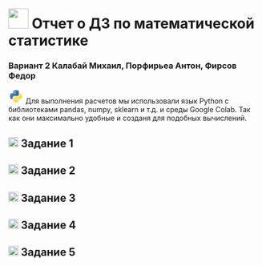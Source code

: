 # <img src="https://github.com/fodof91/fodof91/blob/main/data-analysis.png" width="40" height="40"/> Отчет о ДЗ по математической статистике 
### Вариант 2 Калабай Михаил, Порфирьеа Антон, Фирсов Федор

<img src="https://github.com/devicons/devicon/blob/master/icons/python/python-original.svg" title="Python" alt="Python" width="30" height="30"/> Для выполнения расчетов мы использовали язык Python с библиотеками pandas, numpy, sklearn и т.д. и среды Google Colab. Так как они максимально удобные и созданя для подобных вычислений.
## <img src="https://github.com/fodof91/fodof91/blob/main/data.png" width="20" height="20"/> Задание 1
## <img src="https://github.com/fodof91/fodof91/blob/main/data.png" width="20" height="20"/> Задание 2
## <img src="https://github.com/fodof91/fodof91/blob/main/data.png" width="20" height="20"/> Задание 3
## <img src="https://github.com/fodof91/fodof91/blob/main/data.png" width="20" height="20"/> Задание 4
## <img src="https://github.com/fodof91/fodof91/blob/main/data.png" width="20" height="20"/> Задание 5

